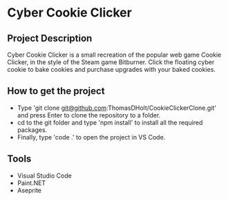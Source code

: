 # Cyber Cookie Clicker

## Project Description
Cyber Cookie Clicker is a small recreation of the popular web game Cookie Clicker, in the style of the Steam game Bitburner. Click the floating cyber cookie to bake cookies and purchase upgrades with your baked cookies.

## How to get the project
- Type 'git clone git@github.com:ThomasDHolt/CookieClickerClone.git' and press Enter to clone the repository to a folder.
- cd to the git folder and type 'npm install' to install all the required packages.
- Finally, type 'code .' to open the project in VS Code.

## Tools
- Visual Studio Code
- Paint.NET
- Aseprite
